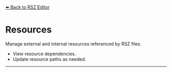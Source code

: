 [⬅️ Back to RSZ Editor](./RSZ-Editor.md)

# Resources

Manage external and internal resources referenced by RSZ files.

- View resource dependencies.
- Update resource paths as needed.

---
